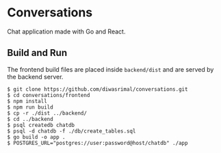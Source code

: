 # Conversations

Chat application made with Go and React.


## Build and Run

The frontend build files are placed inside `backend/dist` and are served by
the backend server.

```console
$ git clone https://github.com/diwasrimal/conversations.git
$ cd conversations/frontend
$ npm install
$ npm run build
$ cp -r ./dist ../backend/
$ cd ../backend
$ psql createdb chatdb
$ psql -d chatdb -f ./db/create_tables.sql
$ go build -o app .
$ POSTGRES_URL="postgres://user:password@host/chatdb" ./app
```
